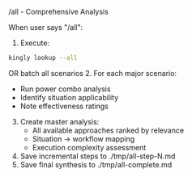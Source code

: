 /all - Comprehensive Analysis

When user says "/all":

1. Execute:
```bash
kingly lookup --all
```
OR batch all scenarios
2. For each major scenario:
   - Run power combo analysis
   - Identify situation applicability
   - Note effectiveness ratings
3. Create master analysis:
   - All available approaches ranked by relevance
   - Situation → workflow mapping
   - Execution complexity assessment
4. Save incremental steps to ./tmp/all-step-N.md
5. Save final synthesis to ./tmp/all-complete.md
